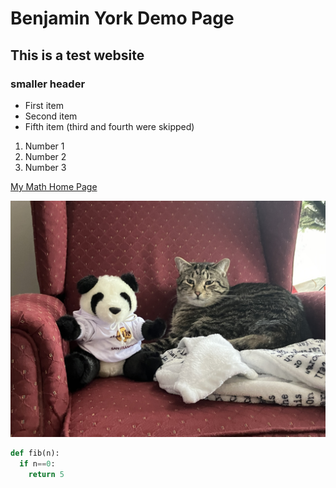 # Benjamin York Demo Page
## This is a test website
### smaller header

- First item
- Second item
- Fifth item (third and fourth were skipped)

1. Number 1
2. Number 2
3. Number 3

[My Math Home Page](https://benjamin-york.github.io/)

![An Image](./IMG_0287.jpeg)

``` python
def fib(n):
  if n==0:
    return 5
```
